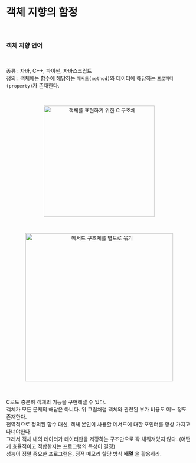 # 객체 지향의 함정

<br/>

### 객체 지향 언어 

<br/>

종류 : 자바, C++, 파이썬, 자바스크립트    
정의 : 객체에는 함수에 해당하는 `메서드(method)`와 데이터에 해당하는 `프로퍼티(property)`가 존재한다.

<br/>

<p align="center">
  <img width="300" src="https://user-images.githubusercontent.com/80025242/178116083-744978b9-5658-43f3-98a4-249f48a621a5.jpeg" alt="객체를 표현하기 위한 C 구조체"/>
</p>

<br/>

<p align="center">
  <img width="400" src="https://user-images.githubusercontent.com/80025242/178116133-1fc3638c-d649-444d-8866-1961c0e2f7d3.jpeg" alt="메서드 구조체를 별도로 묶기"/>
</p>

<br/>

C로도 충분히 객체의 기능을 구현해낼 수 있다.    
객체가 모든 문제의 해답은 아니다. 위 그림처럼 객체와 관련된 부가 비용도 어느 정도 존재한다.   
전역적으로 정의된 함수 대신, 객체 본인이 사용할 메서드에 대한 포인터를 항상 가지고 다녀야한다.   
그래서 객체 내의 데이터가 데이터만을 저장하는 구조만으로 꽉 채워져있지 않다. (어떤게 효율적이고 적합한지는 프로그램의 특성이 결정)    
성능이 정말 중요한 프로그램은, 정적 메모리 할당 방식 **배열** 을 활용하라.
